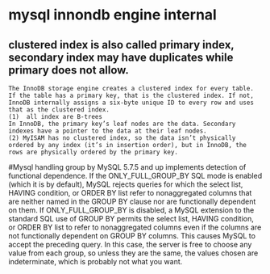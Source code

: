 # mysql innondb engine internal

## clustered index is also called primary index, secondary index may have duplicates while primary does not allow.  
    The InnoDB storage engine creates a clustered index for every table. If the table has a primary key, that is the clustered index. If not, InnoDB internally assigns a six-byte unique ID to every row and uses that as the clustered index.
    (1)  all index are B-trees 
    In InnoDB, the primary key’s leaf nodes are the data. Secondary indexes have a pointer to the data at their leaf nodes.
    (2) MyISAM has no clustered index, so the data isn’t physically ordered by any index (it’s in insertion order), but in InnoDB, the rows are physically ordered by the primary key. 
      
#Mysql handling group by
 MySQL 5.7.5 and up implements detection of functional dependence. If the ONLY_FULL_GROUP_BY SQL mode is enabled (which it is by default), MySQL rejects queries for which the select list, HAVING condition, or ORDER BY list refer to nonaggregated columns that are neither named in the GROUP BY clause nor are functionally dependent on them.
 If ONLY_FULL_GROUP_BY is disabled, a MySQL extension to the standard SQL use of GROUP BY permits the select list, HAVING condition, or ORDER BY list to refer to nonaggregated columns even if the columns are not functionally dependent on GROUP BY columns. This causes MySQL to accept the preceding query. In this case, the server is free to choose any value from each group, so unless they are the same, the values chosen are indeterminate, which is probably not what you want.
